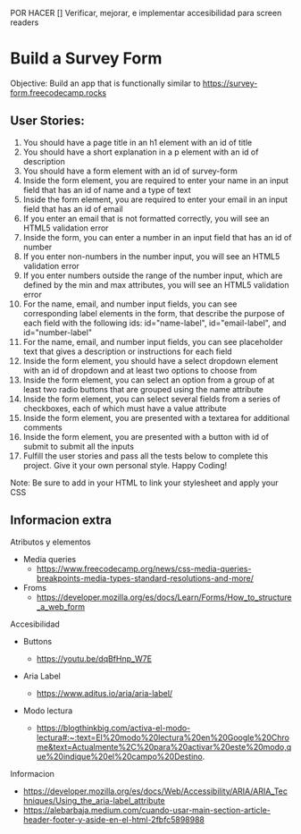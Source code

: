 POR HACER
  [] Verificar, mejorar, e implementar accesibilidad para screen readers
  

# Build a Survey Form
Objective: Build an app that is functionally similar to https://survey-form.freecodecamp.rocks

## User Stories:

  1. You should have a page title in an h1 element with an id of title
  1. You should have a short explanation in a p element with an id of description
  1. You should have a form element with an id of survey-form
  1. Inside the form element, you are required to enter your name in an input field that has an id of name and a type of text
  1. Inside the form element, you are required to enter your email in an input field that has an id of email
  1. If you enter an email that is not formatted correctly, you will see an HTML5 validation error
  1. Inside the form, you can enter a number in an input field that has an id of number
  1. If you enter non-numbers in the number input, you will see an HTML5 validation error
  1. If you enter numbers outside the range of the number input, which are defined by the min and max attributes, you will see an HTML5 validation error
  1. For the name, email, and number input fields, you can see corresponding label elements in the form, that describe the purpose of each field with the following ids: id="name-label", id="email-label", and id="number-label"
  1. For the name, email, and number input fields, you can see placeholder text that gives a description or instructions for each field
  1. Inside the form element, you should have a select dropdown element with an id of dropdown and at least two options to choose from
  1. Inside the form element, you can select an option from a group of at least two radio buttons that are grouped using the name attribute
  1. Inside the form element, you can select several fields from a series of checkboxes, each of which must have a value attribute
  1. Inside the form element, you are presented with a textarea for additional comments
  1. Inside the form element, you are presented with a button with id of submit to submit all the inputs
  1. Fulfill the user stories and pass all the tests below to complete this project. Give it your own personal style. Happy Coding!

Note: Be sure to add <link rel="stylesheet" href="styles.css"> in your HTML to link your stylesheet and apply your CSS



## Informacion extra

Atributos y elementos
  - Media queries
    - https://www.freecodecamp.org/news/css-media-queries-breakpoints-media-types-standard-resolutions-and-more/
  - Froms
    - https://developer.mozilla.org/es/docs/Learn/Forms/How_to_structure_a_web_form

Accesibilidad 
  - Buttons
    - https://youtu.be/dqBfHnp_W7E
  
  - Aria Label
    - https://www.aditus.io/aria/aria-label/

  - Modo lectura
    - https://blogthinkbig.com/activa-el-modo-lectura#:~:text=El%20modo%20lectura%20en%20Google%20Chrome&text=Actualmente%2C%20para%20activar%20este%20modo,que%20indique%20el%20campo%20Destino.
    

Informacion
  - https://developer.mozilla.org/es/docs/Web/Accessibility/ARIA/ARIA_Techniques/Using_the_aria-label_attribute
  - https://alebarbaja.medium.com/cuando-usar-main-section-article-header-footer-y-aside-en-el-html-2fbfc5898988
   



